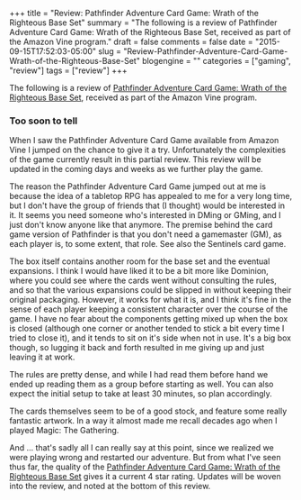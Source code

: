 +++
title = "Review: Pathfinder Adventure Card Game: Wrath of the Righteous Base Set"
summary = "The following is a review of Pathfinder Adventure Card Game: Wrath of the Righteous Base Set, received as part of the Amazon Vine program."
draft = false
comments = false
date = "2015-09-15T17:52:03-05:00"
slug = "Review-Pathfinder-Adventure-Card-Game-Wrath-of-the-Righteous-Base-Set"
blogengine = ""
categories = ["gaming", "review"]
tags = ["review"]
+++

<p>The following is a review of <a href="http://amzn.to/1FLqFDn" rel="external">Pathfinder Adventure Card Game: Wrath of the Righteous Base Set</a>, received as part of the Amazon Vine program.</p>

<h3>Too soon to tell</h3>

<p>When I saw the Pathfinder Adventure Card Game available from Amazon Vine I jumped on the chance to give it a try. Unfortunately the complexities of the game currently result in this partial review. This review will be updated in the coming days and weeks as we further play the game.</p>

<p>The reason the Pathfinder Adventure Card Game jumped out at me is because the idea of a tabletop RPG has appealed to me for a very long time, but I don't have the group of friends that (I thought) would be interested in it. It seems you need someone who's interested in DMing or GMing, and I just don't know anyone like that anymore. The premise behind the card game version of Pathfinder is that you don't need a gamemaster (GM), as each player is, to some extent, that role. See also the Sentinels card game.</p>

<p>The box itself contains another room for the base set and the eventual expansions. I think I would have liked it to be a bit more like Dominion, where you could see where the cards went without consulting the rules, and so that the various expansions could be slipped in without keeping their original packaging. However, it works for what it is, and I think it's fine in the sense of each player keeping a consistent character over the course of the game. I have no fear about the components getting mixed up when the box is closed (although one corner or another tended to stick a bit every time I tried to close it), and it tends to sit on it's side when not in use. It's a big box though, so lugging it back and forth resulted in me giving up and just leaving it at work.</p>

<p>The rules are pretty dense, and while I had read them before hand we ended up reading them as a group before starting as well. You can also expect the initial setup to take at least 30 minutes, so plan accordingly.</p>

<p>The cards themselves seem to be of a good stock, and feature some really fantastic artwork. In a way it almost made me recall decades ago when I played Magic: The Gathering.</p>

<p>And ... that's sadly all I can really say at this point, since we realized we were playing wrong and restarted our adventure. But from what I've seen thus far, the quality of the <a href="http://amzn.to/1FLqFDn" rel="external">Pathfinder Adventure Card Game: Wrath of the Righteous Base Set</a> gives it a current 4 star rating. Updates will be woven into the review, and noted at the bottom of this review.</p>
